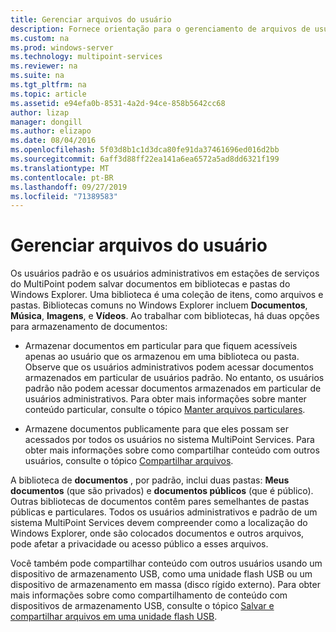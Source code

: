 ```yaml
---
title: Gerenciar arquivos do usuário
description: Fornece orientação para o gerenciamento de arquivos de usuário nos serviços do MultiPoint
ms.custom: na
ms.prod: windows-server
ms.technology: multipoint-services
ms.reviewer: na
ms.suite: na
ms.tgt_pltfrm: na
ms.topic: article
ms.assetid: e94efa0b-8531-4a2d-94ce-858b5642cc68
author: lizap
manager: dongill
ms.author: elizapo
ms.date: 08/04/2016
ms.openlocfilehash: 5f03d8b1c1d3dca80fe91da37461696ed016d2bb
ms.sourcegitcommit: 6aff3d88ff22ea141a6ea6572a5ad8dd6321f199
ms.translationtype: MT
ms.contentlocale: pt-BR
ms.lasthandoff: 09/27/2019
ms.locfileid: "71389583"
---
```

# <a name="manage-user-files"></a>Gerenciar arquivos do usuário
Os usuários padrão e os usuários administrativos em estações de serviços do MultiPoint podem salvar documentos em bibliotecas e pastas do Windows Explorer. Uma biblioteca é uma coleção de itens, como arquivos e pastas. Bibliotecas comuns no Windows Explorer incluem **Documentos**, **Música**, **Imagens**, e **Vídeos**. Ao trabalhar com bibliotecas, há duas opções para armazenamento de documentos:  
  
-   Armazenar documentos em particular para que fiquem acessíveis apenas ao usuário que os armazenou em uma biblioteca ou pasta. Observe que os usuários administrativos podem acessar documentos armazenados em particular de usuários padrão. No entanto, os usuários padrão não podem acessar documentos armazenados em particular de usuários administrativos. Para obter mais informações sobre manter conteúdo particular, consulte o tópico [Manter arquivos particulares](Keep-Files-Private.md).  
  
-   Armazene documentos publicamente para que eles possam ser acessados por todos os usuários no sistema MultiPoint Services. Para obter mais informações sobre como compartilhar conteúdo com outros usuários, consulte o tópico [Compartilhar arquivos](Share-Files.md).  
  
A biblioteca de **documentos** , por padrão, inclui duas pastas: **Meus documentos** (que são privados) e **documentos públicos** (que é público). Outras bibliotecas de documentos contêm pares semelhantes de pastas públicas e particulares. Todos os usuários administrativos e padrão de um sistema MultiPoint Services devem compreender como a localização do Windows Explorer, onde são colocados documentos e outros arquivos, pode afetar a privacidade ou acesso público a esses arquivos.  
  
Você também pode compartilhar conteúdo com outros usuários usando um dispositivo de armazenamento USB, como uma unidade flash USB ou um dispositivo de armazenamento em massa (disco rígido externo). Para obter mais informações sobre como compartilhamento de conteúdo com dispositivos de armazenamento USB, consulte o tópico [Salvar e compartilhar arquivos em uma unidade flash USB](Save-and-Share-Files-on-a-USB-Flash-Drive.md). 